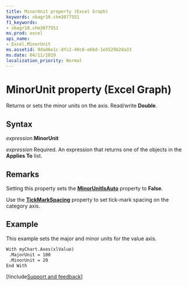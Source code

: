 ```yaml
---
title: MinorUnit property (Excel Graph)
keywords: vbagr10.chm3077551
f1_keywords:
- vbagr10.chm3077551
ms.prod: excel
api_name:
- Excel.MinorUnit
ms.assetid: 9da86e1c-dfc2-49c8-e6bd-1e5529b2da33
ms.date: 04/11/2019
localization_priority: Normal
---
```



# MinorUnit property (Excel Graph)

Returns or sets the minor units on the axis. Read/write **Double**.

## Syntax

_expression_.**MinorUnit**

_expression_ Required. An expression that returns one of the objects in the **Applies To** list.


## Remarks

Setting this property sets the **[MinorUnitIsAuto](Excel.MinorUnitIsAuto.md)** property to **False**.

Use the **[TickMarkSpacing](Excel.TickMarkSpacing.md)** property to set tick-mark spacing on the category axis.


## Example

This example sets the major and minor units for the value axis.

```vb
With myChart.Axes(xlValue) 
 .MajorUnit = 100 
 .MinorUnit = 20 
End With
```

[!include[Support and feedback](~/includes/feedback-boilerplate.md)]
